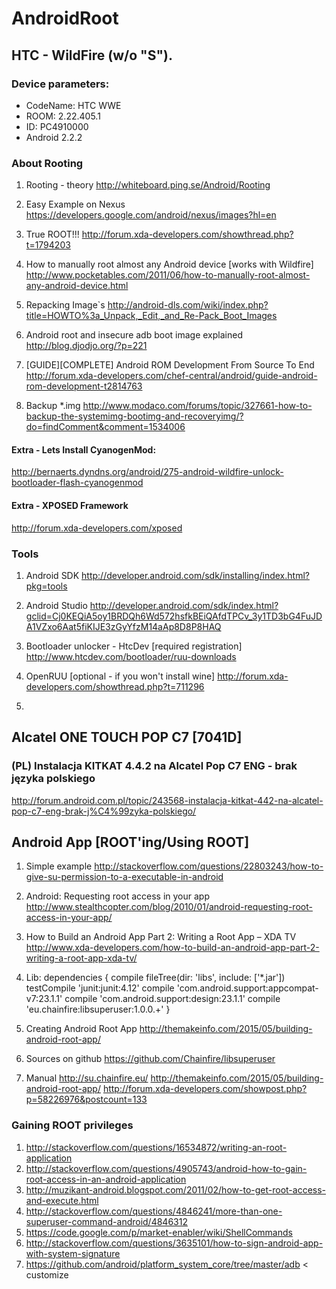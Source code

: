 # AndroidRoot

## HTC - WildFire (w/o "S"). 
### Device parameters:
* CodeName: HTC WWE	
* ROOM: 2.22.405.1	
* ID: PC4910000
* Android 2.2.2

### About Rooting
 1. Rooting - theory 
 http://whiteboard.ping.se/Android/Rooting
 
 2. Easy Example on Nexus 
 https://developers.google.com/android/nexus/images?hl=en
 
 3. True ROOT!!!
 http://forum.xda-developers.com/showthread.php?t=1794203
 
 4. How to manually root almost any Android device [works with Wildfire]
 http://www.pocketables.com/2011/06/how-to-manually-root-almost-any-android-device.html
 
 5. Repacking Image`s
 http://android-dls.com/wiki/index.php?title=HOWTO%3a_Unpack,_Edit,_and_Re-Pack_Boot_Images
 
 6. Android root and insecure adb boot image explained
   http://blog.djodjo.org/?p=221
 
 7. [GUIDE][COMPLETE] Android ROM Development From Source To End   
 http://forum.xda-developers.com/chef-central/android/guide-android-rom-development-t2814763
 
 8. Backup *.img
 http://www.modaco.com/forums/topic/327661-how-to-backup-the-systemimg-bootimg-and-recoveryimg/?do=findComment&comment=1534006
 
 
#### Extra - Lets Install CyanogenMod:
 http://bernaerts.dyndns.org/android/275-android-wildfire-unlock-bootloader-flash-cyanogenmod
 
#### Extra - XPOSED Framework
 http://forum.xda-developers.com/xposed
### Tools
1. Android SDK
http://developer.android.com/sdk/installing/index.html?pkg=tools

2. Android Studio
http://developer.android.com/sdk/index.html?gclid=Cj0KEQiA5oy1BRDQh6Wd572hsfkBEiQAfdTPCv_3y1TD3bG4FuJDA1VZxo6Aat5fiKIJE3zGyYfzM14aAp8D8P8HAQ

3. Bootloader unlocker - HtcDev [required registration] 
http://www.htcdev.com/bootloader/ruu-downloads

4. OpenRUU [optional - if you won't install wine]
http://forum.xda-developers.com/showthread.php?t=711296

5. 

## Alcatel ONE TOUCH POP C7 [7041D]

### (PL) Instalacja KITKAT 4.4.2 na Alcatel Pop C7 ENG - brak języka polskiego
http://forum.android.com.pl/topic/243568-instalacja-kitkat-442-na-alcatel-pop-c7-eng-brak-j%C4%99zyka-polskiego/

## Android App [ROOT'ing/Using ROOT]

1. Simple example
http://stackoverflow.com/questions/22803243/how-to-give-su-permission-to-a-executable-in-android

2. Android: Requesting root access in your app
http://www.stealthcopter.com/blog/2010/01/android-requesting-root-access-in-your-app/

3. How to Build an Android App Part 2: Writing a Root App – XDA TV 
http://www.xda-developers.com/how-to-build-an-android-app-part-2-writing-a-root-app-xda-tv/

4. Lib:
    dependencies {
            compile fileTree(dir: 'libs', include: ['*.jar'])
            testCompile 'junit:junit:4.12'
            compile 'com.android.support:appcompat-v7:23.1.1'
            compile 'com.android.support:design:23.1.1'
            compile 'eu.chainfire:libsuperuser:1.0.0.+'
        }

5. Creating Android Root App
http://themakeinfo.com/2015/05/building-android-root-app/

6. Sources on github
https://github.com/Chainfire/libsuperuser

7. Manual
http://su.chainfire.eu/
http://themakeinfo.com/2015/05/building-android-root-app/
http://forum.xda-developers.com/showpost.php?p=58226976&postcount=133

### Gaining ROOT privileges
1. http://stackoverflow.com/questions/16534872/writing-an-root-application
2. http://stackoverflow.com/questions/4905743/android-how-to-gain-root-access-in-an-android-application
3. http://muzikant-android.blogspot.com/2011/02/how-to-get-root-access-and-execute.html
4. http://stackoverflow.com/questions/4846241/more-than-one-superuser-command-android/4846312
5. https://code.google.com/p/market-enabler/wiki/ShellCommands
6. http://stackoverflow.com/questions/3635101/how-to-sign-android-app-with-system-signature
7. https://github.com/android/platform_system_core/tree/master/adb < customize
